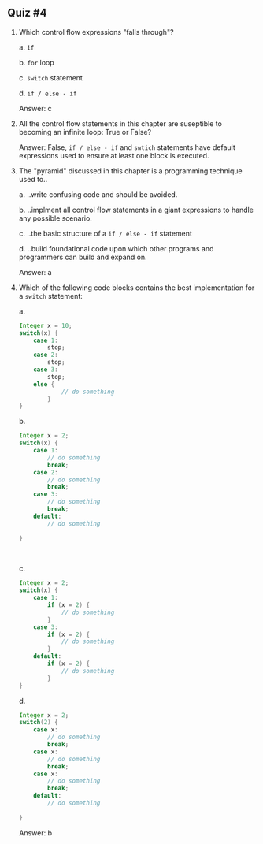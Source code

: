 ## Quiz #4

1. Which control flow expressions "falls through"?

   a. `if`

   b. `for` loop

   c. `switch` statement

   d. `if / else - if`

   Answer: c

2. All the control flow statements in this chapter are suseptible to becoming an infinite loop: True or False?

   Answer: False, `if / else - if` and `swtich` statements have default expressions used to ensure at least one block is executed. 

3. The "pyramid" discussed in this chapter is a programming technique used to..

   a. ..write confusing code and should be avoided.

   b. ..implment all control flow statements in a giant expressions to handle any possible scenario.

   c. ..the basic structure of a `if / else - if` statement

   d. ..build foundational code upon which other programs and programmers can build and expand on. 

   Answer: a

4. Which of the following code blocks contains the best implementation for a `switch` statement:

   a. 

   ```java
   Integer x = 10;
   switch(x) {
       case 1:
           stop;
       case 2:
           stop;
       case 3:
           stop;
       else {
               // do something
           }
   }
   ```

   b. 

   ```java
   Integer x = 2;
   switch(x) {
       case 1: 
           // do something
           break;
       case 2:
           // do something
           break;
       case 3:
           // do something
           break;
       default:
           // do something
               
   }
   ```

   ​

   c. 

   ```java
   Integer x = 2;
   switch(x) {
       case 1:
           if (x = 2) {
               // do something
           }
       case 3: 
           if (x = 2) {
               // do something
           }
       default:
           if (x = 2) {
               // do something
           }
   }
   ```

   d.

   ```java
   Integer x = 2;
   switch(2) {
       case x: 
           // do something
           break;
       case x:
           // do something
           break;
       case x:
           // do something
           break;
       default:
           // do something
               
   }
   ```

   Answer: b

